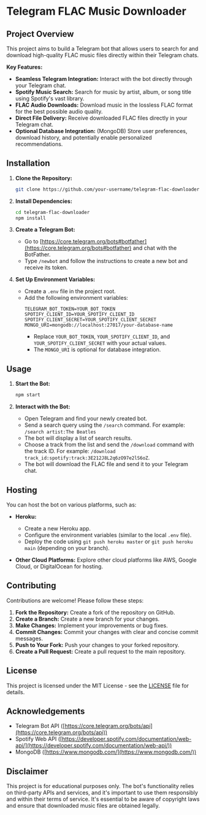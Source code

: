 # Telegram FLAC Music Downloader

## Project Overview

This project aims to build a Telegram bot that allows users to search for and download high-quality FLAC music files directly within their Telegram chats. 

**Key Features:**

* **Seamless Telegram Integration:**  Interact with the bot directly through your Telegram chat.
* **Spotify Music Search:**  Search for music by artist, album, or song title using Spotify's vast library.
* **FLAC Audio Downloads:** Download music in the lossless FLAC format for the best possible audio quality.
* **Direct File Delivery:** Receive downloaded FLAC files directly in your Telegram chat.
* **Optional Database Integration:** (MongoDB) Store user preferences, download history, and potentially enable personalized recommendations.

## Installation

1. **Clone the Repository:**
   ```bash
   git clone https://github.com/your-username/telegram-flac-downloader.git
   ```

2. **Install Dependencies:**
   ```bash
   cd telegram-flac-downloader
   npm install
   ```

3. **Create a Telegram Bot:**
   * Go to [https://core.telegram.org/bots#botfather](https://core.telegram.org/bots#botfather) and chat with the BotFather.
   * Type `/newbot` and follow the instructions to create a new bot and receive its token.

4. **Set Up Environment Variables:**
   * Create a `.env` file in the project root.
   * Add the following environment variables:
     ```
     TELEGRAM_BOT_TOKEN=YOUR_BOT_TOKEN
     SPOTIFY_CLIENT_ID=YOUR_SPOTIFY_CLIENT_ID
     SPOTIFY_CLIENT_SECRET=YOUR_SPOTIFY_CLIENT_SECRET
     MONGO_URI=mongodb://localhost:27017/your-database-name 
     ```
     * Replace `YOUR_BOT_TOKEN`, `YOUR_SPOTIFY_CLIENT_ID`, and `YOUR_SPOTIFY_CLIENT_SECRET` with your actual values.
     * The `MONGO_URI` is optional for database integration.

## Usage

1. **Start the Bot:**
   ```bash
   npm start
   ```

2. **Interact with the Bot:**
   * Open Telegram and find your newly created bot.
   * Send a search query using the `/search` command. For example: `/search artist:The Beatles`
   * The bot will display a list of search results.
   * Choose a track from the list and send the `/download` command with the track ID. For example: `/download track_id:spotify:track:3E212J8L2q6zO97e2lS6oZ`. 
   * The bot will download the FLAC file and send it to your Telegram chat.

## Hosting

You can host the bot on various platforms, such as:

* **Heroku:**
   * Create a new Heroku app.
   * Configure the environment variables (similar to the local `.env` file).
   * Deploy the code using `git push heroku master` or `git push heroku main` (depending on your branch).

* **Other Cloud Platforms:** Explore other cloud platforms like AWS, Google Cloud, or DigitalOcean for hosting.

## Contributing

Contributions are welcome! Please follow these steps:

1. **Fork the Repository:** Create a fork of the repository on GitHub.
2. **Create a Branch:** Create a new branch for your changes.
3. **Make Changes:** Implement your improvements or bug fixes.
4. **Commit Changes:** Commit your changes with clear and concise commit messages.
5. **Push to Your Fork:** Push your changes to your forked repository.
6. **Create a Pull Request:** Create a pull request to the main repository.

## License

This project is licensed under the MIT License - see the [LICENSE](LICENSE) file for details.

## Acknowledgements

* Telegram Bot API ([https://core.telegram.org/bots/api](https://core.telegram.org/bots/api))
* Spotify Web API ([https://developer.spotify.com/documentation/web-api/](https://developer.spotify.com/documentation/web-api/))
* MongoDB ([https://www.mongodb.com/](https://www.mongodb.com/))

## Disclaimer

This project is for educational purposes only. The bot's functionality relies on third-party APIs and services, and it's important to use them responsibly and within their terms of service. It's essential to be aware of copyright laws and ensure that downloaded music files are obtained legally.